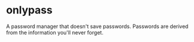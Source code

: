 # onlypass
A password manager that doesn't save passwords. Passwords are derived from the information you'll never forget.
